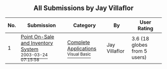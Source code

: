 ﻿<div align="center">

## All Submissions by Jay Villaflor

</div>

No.  | Submission | Category | By   | User Rating
---- | ---------- | -------- | ---- | -----------
1 | [Point On\-Sale and Inventory System<br /><sup>2003-03-24 07:15:58</sup>](https://github.com/Planet-Source-Code/jay-villaflor-point-on-sale-and-inventory-system__1-65988) | [Complete Applications<br /><sup>Visual Basic</sup>](../ByCategory/complete-applications__1-27.md) | Jay Villaflor | 3.6 (18 globes from 5 users)
